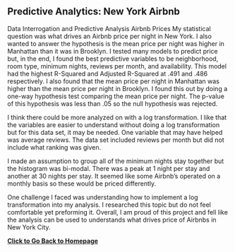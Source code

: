 ## Predictive Analytics: New York Airbnb

Data Interrogation and Predictive Analysis Airbnb Prices My statistical question was what drives an Airbnb price per night in New York. I also wanted to answer the hypothesis is the mean price per night was higher in Manhattan than it was in Brooklyn. I tested many models to predict price but, in the end, I found the best predictive variables to be neighborhood, room type, minimum nights, reviews per month, and availability. This model had the highest R-Squared and Adjusted R-Squared at .491 and .486 respectively. I also found that the mean price per night in Manhattan was higher than the mean price per night in Brooklyn. I found this out by doing a one-way hypothesis test comparing the mean price per night. The p-value of this hypothesis was less than .05 so the null hypothesis was rejected.

I think there could be more analyzed on with a log transformation. I like that the variables are easier to understand without doing a log transformation but for this data set, it may be needed. One variable that may have helped was average reviews. The data set included reviews per month but did not include what ranking was given.

I made an assumption to group all of the minimum nights stay together but the histogram was bi-modal. There was a peak at 1 night per stay and another at 30 nights per stay. It seemed like some Airbnb’s operated on a monthly basis so these would be priced differently.

One challenge I faced was understanding how to implement a log transformation into my analysis. I researched this topic but do not feel comfortable yet preforming it. Overall, I am proud of this project and fell like the analysis can be used to understands what drives price of Airbnbs in New York City.

**[Click to Go Back to Homepage](https://nestingen.github.io/)**
